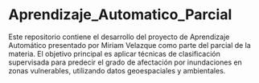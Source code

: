 # Aprendizaje_Automatico_Parcial
Este repositorio contiene el desarrollo del proyecto de Aprendizaje Automático presentado por Miriam Velazque como parte del parcial de la materia. El objetivo principal es aplicar técnicas de clasificación supervisada para predecir el grado de afectación por inundaciones en zonas vulnerables, utilizando datos geoespaciales y ambientales.

